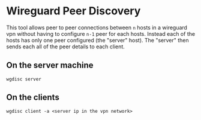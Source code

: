 # Wireguard Peer Discovery

This tool allows peer to peer connections between `n` hosts in a wireguard vpn without having to configure `n-1` peer for each hosts.
Instead each of the hosts has only one peer configured (the "server" host). The "server" then sends each all of the peer details to each client.

## On the server machine

`wgdisc server`

## On the clients

`wgdisc client -a <server ip in the vpn network>`

